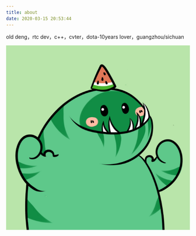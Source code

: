 ```yaml
---
title: about
date: 2020-03-15 20:53:44
---
```


old deng，rtc dev，c++，cvter，dota-10years lover，guangzhou/sichuan

<img src=".\pic\watemelon.jpg" style="zoom:50%;" />
